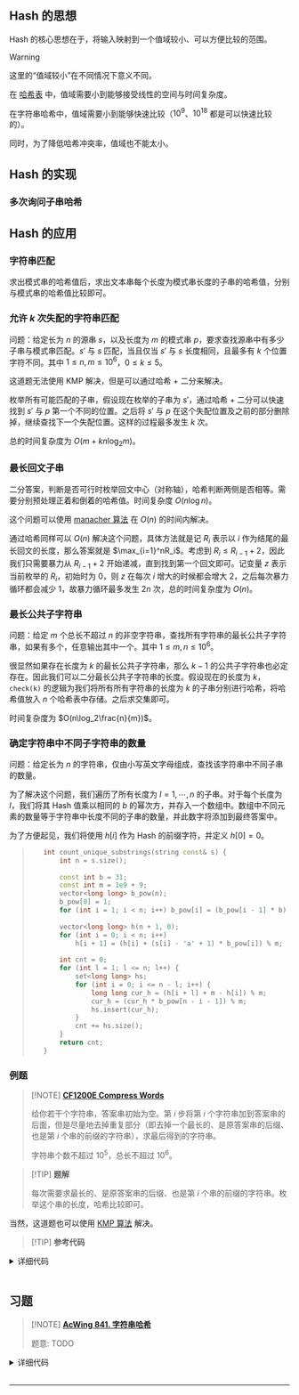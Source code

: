 ## Hash 的思想

Hash 的核心思想在于，将输入映射到一个值域较小、可以方便比较的范围。

> [!WARNING]
> 这里的“值域较小”在不同情况下意义不同。
> 
> 在 [哈希表](ds/hash.md) 中，值域需要小到能够接受线性的空间与时间复杂度。
> 
> 在字符串哈希中，值域需要小到能够快速比较（$10^9$、$10^{18}$ 都是可以快速比较的）。
> 
> 同时，为了降低哈希冲突率，值域也不能太小。


## Hash 的实现

### 多次询问子串哈希


## Hash 的应用

### 字符串匹配

求出模式串的哈希值后，求出文本串每个长度为模式串长度的子串的哈希值，分别与模式串的哈希值比较即可。

### 允许 $k$ 次失配的字符串匹配

问题：给定长为 $n$ 的源串 $s$，以及长度为 $m$ 的模式串 $p$，要求查找源串中有多少子串与模式串匹配。$s'$ 与 $s$ 匹配，当且仅当 $s'$ 与 $s$ 长度相同，且最多有 $k$ 个位置字符不同。其中 $1\leq n,m\leq 10^6$，$0\leq k\leq 5$。

这道题无法使用 KMP 解决，但是可以通过哈希 + 二分来解决。

枚举所有可能匹配的子串，假设现在枚举的子串为 $s'$，通过哈希 + 二分可以快速找到 $s'$ 与 $p$ 第一个不同的位置。之后将 $s'$ 与 $p$ 在这个失配位置及之前的部分删除掉，继续查找下一个失配位置。这样的过程最多发生 $k$ 次。

总的时间复杂度为 $O(m+kn\log_2m)$。

### 最长回文子串

二分答案，判断是否可行时枚举回文中心（对称轴），哈希判断两侧是否相等。需要分别预处理正着和倒着的哈希值。时间复杂度 $O(n\log n)$。

这个问题可以使用 [manacher 算法](./manacher.md) 在 $O(n)$ 的时间内解决。

通过哈希同样可以 $O(n)$ 解决这个问题，具体方法就是记 $R_i$ 表示以 $i$ 作为结尾的最长回文的长度，那么答案就是 $\max_{i=1}^nR_i$。考虑到 $R_i\leq R_{i-1}+2$，因此我们只需要暴力从 $R_{i-1}+2$ 开始递减，直到找到第一个回文即可。记变量 $z$ 表示当前枚举的 $R_i$，初始时为 $0$，则 $z$ 在每次 $i$ 增大的时候都会增大 $2$，之后每次暴力循环都会减少 $1$，故暴力循环最多发生 $2n$ 次，总的时间复杂度为 $O(n)$。

### 最长公共子字符串

问题：给定 $m$ 个总长不超过 $n$ 的非空字符串，查找所有字符串的最长公共子字符串，如果有多个，任意输出其中一个。其中 $1\leq m, n\leq 10^6$。

很显然如果存在长度为 $k$ 的最长公共子字符串，那么 $k-1$ 的公共子字符串也必定存在。因此我们可以二分最长公共子字符串的长度。假设现在的长度为 $k$，`check(k)` 的逻辑为我们将所有所有字符串的长度为 $k$ 的子串分别进行哈希，将哈希值放入 $n$ 个哈希表中存储。之后求交集即可。

时间复杂度为 $O(n\log_2\frac{n}{m})$。

### 确定字符串中不同子字符串的数量

问题：给定长为 $n$ 的字符串，仅由小写英文字母组成，查找该字符串中不同子串的数量。

为了解决这个问题，我们遍历了所有长度为 $l=1,\cdots ,n$ 的子串。对于每个长度为 $l$，我们将其 Hash 值乘以相同的 $b$ 的幂次方，并存入一个数组中。数组中不同元素的数量等于字符串中长度不同的子串的数量，并此数字将添加到最终答案中。

为了方便起见，我们将使用 $h [i]$ 作为 Hash 的前缀字符，并定义 $h[0]=0$。


> ```cpp
>    int count_unique_substrings(string const& s) {
>        int n = s.size();
>     
>        const int b = 31;
>        const int m = 1e9 + 9;
>        vector<long long> b_pow(n);
>        b_pow[0] = 1;
>        for (int i = 1; i < n; i++) b_pow[i] = (b_pow[i - 1] * b) % m;
>     
>        vector<long long> h(n + 1, 0);
>        for (int i = 0; i < n; i++)
>            h[i + 1] = (h[i] + (s[i] - 'a' + 1) * b_pow[i]) % m;
>     
>        int cnt = 0;
>        for (int l = 1; l <= n; l++) {
>            set<long long> hs;
>            for (int i = 0; i <= n - l; i++) {
>                long long cur_h = (h[i + l] + m - h[i]) % m;
>                cur_h = (cur_h * b_pow[n - i - 1]) % m;
>                hs.insert(cur_h);
>            }
>            cnt += hs.size();
>        }
>        return cnt;
>    }
> ```

### 例题

> [!NOTE] **[CF1200E Compress Words](http://codeforces.com/contest/1200/problem/E)**
>
>   给你若干个字符串，答案串初始为空。第 $i$ 步将第 $i$ 个字符串加到答案串的后面，但是尽量地去掉重复部分（即去掉一个最长的、是原答案串的后缀、也是第 $i$ 个串的前缀的字符串），求最后得到的字符串。
>    
>   字符串个数不超过 $10^5$，总长不超过 $10^6$。

> [!TIP]  **题解**
> 
>  每次需要求最长的、是原答案串的后缀、也是第 $i$ 个串的前缀的字符串。枚举这个串的长度，哈希比较即可。


 当然，这道题也可以使用 [KMP 算法](string/kmp.md) 解决。
    
> [!TIP]  **参考代码**

<details>
<summary>详细代码</summary>
<!-- tabs:start -->

##### **C++**

```cpp
```

##### **Python**

```python
```

<!-- tabs:end -->
</details>

<br>


## 习题

> [!NOTE] **[AcWing 841. 字符串哈希](https://www.acwing.com/problem/content/843/)**
> 
> 题意: TODO

<details>
<summary>详细代码</summary>
<!-- tabs:start -->

##### **C++**

```cpp
#include <bits/stdc++.h>
using namespace std;

using ULL = unsigned long long;

const int N = 100010, P = 131;

int n, m;
char str[N];
ULL h[N], p[N];

ULL get(int l, int r) {
    return h[r] - h[l - 1] * p[r - l + 1];
}

int main() {
    scanf("%d%d", &n, &m);
    scanf("%s", str + 1);
    
    p[0] = 1;   // h[0] = 0;
    for (int i = 1; i <= n; ++ i ) {
        h[i] = h[i - 1] * P + str[i];
        p[i] = p[i - 1] * P;
    }
    
    while (m -- ) {
        int l1, r1, l2, r2;a
        cin >> l1 >> r1 >> l2 >> r2;
        
        if (get(l1, r1) == get(l2, r2)) cout << "Yes" << endl;
        else cout << "No" << endl;
    }
    return 0;
}
```

##### **Python**

```python
import sys

def sub(l, r):
    return (h[r] - h[l - 1] * p[r - l + 1]) % Q


if __name__ == '__main__':

    n, m = map(int, input().split())
    s = input()
    N = 100010
    P = 131
    Q=2**64

    h = [0] * N
    p = [0] * N
    p[0] = 1
    for i in range(len(s)):
        #！！结果需要mod一个Q
        # c++里用的h[N]和p[N]都是unsigned long long类型的 
        h[i+1] = (h[i] * P + ord(s[i])) % Q
        p[i+1] = (p[i] * P) % (1<<64)

    for _ in range(m):
        l1, r1, l2, r2 = map(int, sys.stdin.readline().strip().split())
        if sub(l1, r1) == sub(l2, r2):
            print('Yes')
        else:
            print('No')

```

<!-- tabs:end -->
</details>

<br>

* * *